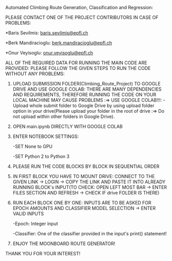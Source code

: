 Automated Climbing Route Generation, Classification and Regression:

PLEASE CONTACT ONE OF THE PROJECT CONTRIBUTORS IN CASE OF PROBLEMS: 

*Baris Sevilmis: baris.sevilmis@epfl.ch
 
*Berk Mandiracioglu: berk.mandiracioglu@epfl.ch

*Onur Veyisoglu: onur.veyisoglu@epfl.ch

ALL OF THE REQUIRED DATA FOR RUNNING THE MAIN CODE ARE PROVIDED: PLEASE FOLLOW THE GIVEN STEPS TO RUN THE CODE WITHOUT ANY PROBLEMS:

1) UPLOAD SUBMISSION FOLDER(Climbing_Route_Project) TO GOOGLE DRIVE AND USE GOOGLE COLAB: THERE ARE MANY DEPENDENCIES AND REQUIREMENTS, THEREFORE RUNNING THE CODE ON YOUR LOCAL MACHINE MAY CAUSE PROBLEMS :=> USE GOOGLE COLAB!!!: -Upload whole submit folder to Google Drive by using upload folder option in your drive(Please upload your folder in the root of drive :=> Do not upload within other folders in Google Drive).

2) OPEN main.ipynb DIRECTLY WITH GOOGLE COLAB

3) ENTER NOTEBOOK SETTINGS: 

   -SET None to GPU
   	        
   -SET Python 2 to Python 3

4) PLEASE RUN THE CODE BLOCKS BY BLOCK IN SEQUENTIAL ORDER

5) IN FIRST BLOCK YOU HAVE TO MOUNT DRIVE: CONNECT TO THE GIVEN LINK -> LOGIN -> COPY THE LINK AND PASTE IT INTO ALREADY RUNNING BLOCK's INPUT(TO CHECK: OPEN LEFT MOST BAR -> ENTER FILES SECTION AND REFRESH -> CHECK IF drive FOLDER IS THERE)

6) RUN EACH BLOCK ONE BY ONE: INPUTS ARE TO BE ASKED FOR EPOCH AMOUNTS AND CLASSIFIER MODEL SELECTION -> ENTER VALID INPUTS

    -Epoch: Integer input
     
    -Classifier: One of the classifier provided in the input's print() statement!

7) ENJOY THE MOONBOARD ROUTE GENERATOR!

THANK YOU FOR YOUR INTEREST!
